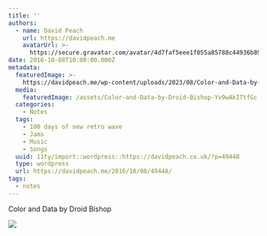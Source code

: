 ```yaml
---
title: ''
authors:
  - name: David Peach
    url: https://davidpeach.me
    avatarUrl: >-
      https://secure.gravatar.com/avatar/4d7faf5eee1f055a85788c44936b8995eaab6dfb004e7854ec747ccb272e91ee?s=96&d=mm&r=g
date: 2016-10-08T10:00:00.000Z
metadata:
  featuredImage: >-
    https://davidpeach.me/wp-content/uploads/2023/08/Color-and-Data-by-Droid-Bishop.jpg
  media:
    featuredImage: /assets/Color-and-Data-by-Droid-Bishop-Yv9wAkITtfGc.jpg
  categories:
    - Notes
  tags:
    - 100 days of new retro wave
    - Jams
    - Music
    - Songs
  uuid: 11ty/import::wordpress::https://davidpeach.co.uk/?p=49448
  type: wordpress
  url: https://davidpeach.me/2016/10/08/49448/
tags:
  - notes
---
```

Color and Data by Droid Bishop

[![](/assets/Color-and-Data-by-Droid-Bishop-N6hxRBgV4yHA.jpg)](/assets/Color-and-Data-by-Droid-Bishop-N6hxRBgV4yHA.jpg)